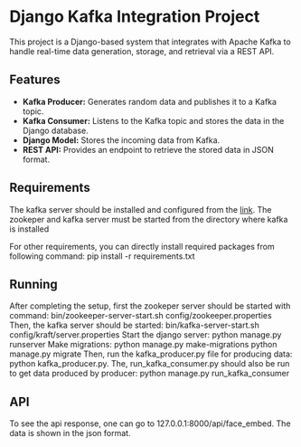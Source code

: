 # Django Kafka Integration Project

This project is a Django-based system that integrates with Apache Kafka to handle real-time data generation, storage, and retrieval via a REST API.

## Features

- **Kafka Producer:** Generates random data and publishes it to a Kafka topic.
- **Kafka Consumer:** Listens to the Kafka topic and stores the data in the Django database.
- **Django Model:** Stores the incoming data from Kafka.
- **REST API:** Provides an endpoint to retrieve the stored data in JSON format.

## Requirements
The kafka server should be installed and configured from the [link](https://kafka.apache.org/quickstart).
The zookeper and kafka server must be started from the directory where kafka is installed

For other requirements, you can directly install required packages from following command:
pip install -r requirements.txt

## Running
After completing the setup, first the zookeper server should be started with command: bin/zookeeper-server-start.sh config/zookeeper.properties
Then, the kafka server should be started: bin/kafka-server-start.sh config/kraft/server.properties
Start the django server: python manage.py runserver
Make migrations: python manage.py make-migrations
                 python manage.py migrate
Then, run the kafka_producer.py file for producing data: python kafka_producer.py.
The, run_kafka_consumer.py should also be run to get data produced by producer: python manage.py run_kafka_consumer


## API
To see the api response, one can go to 127.0.0.1:8000/api/face_embed.
The data is shown in the json format.